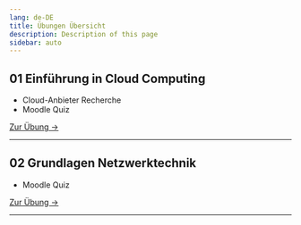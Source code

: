 ```yaml
---
lang: de-DE
title: Übungen Übersicht
description: Description of this page
sidebar: auto
---
```


## 01 Einführung in Cloud Computing <Badge text="neu" />
- Cloud-Anbieter Recherche
- Moodle Quiz

<p>
<a href="/CloudComputingCWA2021/exercises/01-cloud-intro/" class="nav-link action-button">
  Zur Übung →
</a>
</p>

---

## 02 Grundlagen Netzwerktechnik
- Moodle Quiz

<p>
<a href="/CloudComputingCWA2021/exercises/01-cloud-intro/" class="nav-link action-button">
  Zur Übung →
</a>
</p>

---
